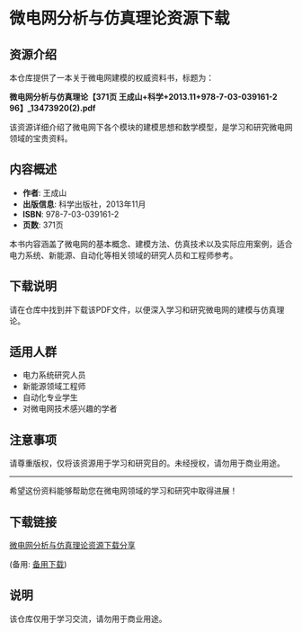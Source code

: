# 微电网分析与仿真理论资源下载

## 资源介绍

本仓库提供了一本关于微电网建模的权威资料书，标题为：

**微电网分析与仿真理论【371页 王成山+科学+2013.11+978-7-03-039161-2 96】_13473920(2).pdf**

该资源详细介绍了微电网下各个模块的建模思想和数学模型，是学习和研究微电网领域的宝贵资料。

## 内容概述

- **作者**: 王成山
- **出版信息**: 科学出版社，2013年11月
- **ISBN**: 978-7-03-039161-2
- **页数**: 371页

本书内容涵盖了微电网的基本概念、建模方法、仿真技术以及实际应用案例，适合电力系统、新能源、自动化等相关领域的研究人员和工程师参考。

## 下载说明

请在仓库中找到并下载该PDF文件，以便深入学习和研究微电网的建模与仿真理论。

## 适用人群

- 电力系统研究人员
- 新能源领域工程师
- 自动化专业学生
- 对微电网技术感兴趣的学者

## 注意事项

请尊重版权，仅将该资源用于学习和研究目的。未经授权，请勿用于商业用途。

---

希望这份资料能够帮助您在微电网领域的学习和研究中取得进展！

## 下载链接
[微电网分析与仿真理论资源下载分享](https://pan.quark.cn/s/dd58b3796d5c) 

(备用: [备用下载](https://pan.baidu.com/s/1qwHxWcj2gkpTiiWanI4JKA?pwd=1234))

## 说明

该仓库仅用于学习交流，请勿用于商业用途。
